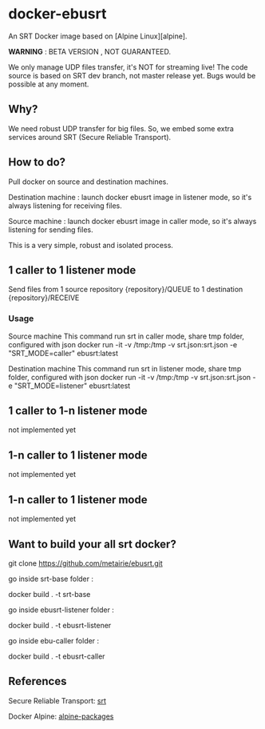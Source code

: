 # docker-ebusrt

An SRT Docker image based on [Alpine Linux][alpine].

**WARNING** : BETA VERSION , NOT GUARANTEED.

We only manage UDP files transfer, it's NOT for streaming live!
The code source is based on SRT dev branch, not master release yet. Bugs would be possible at any moment.

## Why?

We need robust UDP transfer for big files. So, we embed some extra services around SRT (Secure Reliable Transport).

## How to do?

Pull docker on source and destination machines. 

Destination machine : launch docker ebusrt image in listener mode, so it's always listening for receiving files.

Source machine : launch docker ebusrt image in caller mode, so it's always listening for sending files.

This is a very simple, robust and isolated process.

## 1 caller to 1 listener mode

Send files from 1 source repository {repository}/QUEUE to 1 destination {repository}/RECEIVE

### Usage

Source machine
This command run srt in caller mode, share tmp folder, configured with json
docker run -it -v /tmp:/tmp -v srt.json:srt.json -e "SRT_MODE=caller" ebusrt:latest

Destination machine
This command run srt in listener mode, share tmp folder, configured with json
docker run -it -v /tmp:/tmp -v srt.json:srt.json -e "SRT_MODE=listener" ebusrt:latest

## 1 caller to 1-n listener mode

not implemented yet

## 1-n caller to 1 listener mode

not implemented yet

## 1-n caller to 1 listener mode

not implemented yet

## Want to build your all srt docker?

git clone https://github.com/metairie/ebusrt.git

go inside srt-base folder :

docker build . -t srt-base

go inside ebusrt-listener folder :

docker build . -t ebusrt-listener

go inside ebu-caller folder :

docker build . -t ebusrt-caller

## References
Secure Reliable Transport: [srt](https://github.com/Haivision/srt)

Docker Alpine: [alpine-packages](https://hub.docker.com/r/alpine/git/)
